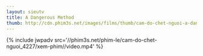 ```yaml
---
layout: sieutv
title: A Dangerous Method
thumb: http://cdn.phim3s.net/images/films/thumb/cam-do-chet-nguoi-a-dangerous-method-2011.jpg
---
```

{% include jwpadv src='//phim3s.net/phim-le/cam-do-chet-nguoi_4227/xem-phim//video.mp4' %}